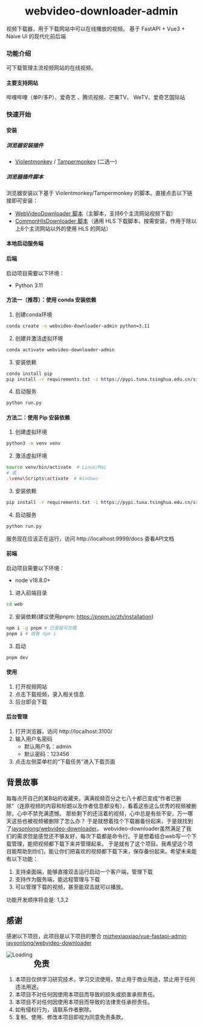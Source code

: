 
<h1 align="center">webvideo-downloader-admin</h1>

视频下载器，用于下载网站中可以在线播放的视频。
基于 FastAPI + Vue3 + Naive UI 的现代化前后端

### 功能介绍
可下载管理主流视频网站的在线视频。
#### 主要支持网站
 哔哩哔哩（单P/多P）、爱奇艺 、腾讯视频、芒果TV、 WeTV、爱奇艺国际站 

### 快速开始
#### 安装
##### 浏览器安装插件
- [Violentmonkey](https://violentmonkey.github.io/) /  [Tampermonkey](https://www.tampermonkey.net/) (二选一)
##### 浏览器插件脚本
浏览器安装以下基于 Violentmonkey/Tampermonkey 的脚本。直接点击以下链接即可安装：
- [WebVideoDownloader 脚本](https://github.com/jaysonlong/webvideo-downloader/raw/master/violentmonkey/WebVideoDownloader.user.js)（主脚本，支持6个主流网站视频下载）
- [CommonHlsDownloader 脚本](https://github.com/jaysonlong/webvideo-downloader/raw/master/violentmonkey/CommonHlsDownloader.user.js)（通用 HLS 下载脚本，按需安装，作用于除以上6个主流网站以外的使用 HLS 的网站）

#### 本地启动服务端
#### 后端
启动项目需要以下环境：
- Python 3.11

#### 方法一（推荐）：使用 conda 安装依赖
1. 创建conda环境
```sh
conda create -n webvideo-downloader-admin python=3.11
```

2. 创建并激活虚拟环境
```sh
conda activate webvideo-downloader-admin

```

3. 安装依赖
```sh
conda install pip
pip install -r requirements.txt -i https://pypi.tuna.tsinghua.edu.cn/simple
```

4. 启动服务
```sh
python run.py
```

#### 方法二：使用 Pip 安装依赖
1. 创建虚拟环境
```sh
python3 -m venv venv
```

2. 激活虚拟环境
```sh
source venv/bin/activate  # Linux/Mac
# 或
.\venv\Scripts\activate  # Windows
```

3. 安装依赖
```sh
pip install -r requirements.txt -i https://pypi.tuna.tsinghua.edu.cn/simple
```

4. 启动服务
```sh
python run.py
```

服务现在应该正在运行，访问 http://localhost:9999/docs 查看API文档

#### 前端
启动项目需要以下环境：
- node v18.8.0+

1. 进入前端目录
```sh
cd web
```

2. 安装依赖(建议使用pnpm: https://pnpm.io/zh/installation)
```sh
npm i -g pnpm # 已安装可忽略
pnpm i # 或者 npm i
```

3. 启动
```sh
pnpm dev
```

#### 使用
1. 打开视频网站
2. 点击下载视频，录入相关信息
3. 后台即会下载
#### 后台管理
1. 打开浏览器，访问 http://localhost:3100/
2. 输入用户名密码 
   - 默认用户名：admin
   - 默认密码：123456
3. 点击左侧菜单栏的“下载任务”进入下载页面

## 背景故事
每每点开自己的某B站的收藏夹，满满视频百分之七八十都已变成“作者已删除”（连原视频的内容和标题以及作者信息都没有），看着这些这么优秀的视频被删除，心中不禁充满遗憾。
那些剩下的还活着的视频，心中总是有些不安，万一哪天这些也被视频被删除了怎么办？
于是就想着找个下载器备份起来，于是就找到了[jaysonlong/webvideo-downloader](https://github.com/jaysonlong/webvideo-downloader)。
webvideo-downloader虽然满足了我们的需求但是感觉还不够友好，每次下载都是命令行。于是想着结合web写一个下载管理，能把视频都下载下来并管理起来。
于是就有了这个项目。我希望这个项目能帮助到你们，能让你们把喜欢的视频都下载下来，保存备份起来。希望未来能有以下功能：
1. 支持桌面端，能够直接双击运行启动一个客户端，管理下载
2. 支持作为服务端，能远程管理与下载
3. 可以管理下载的视频，甚至能双击就可以播放。

功能开发顺序将会是:
1,3,2


## 感谢
感谢以下项目，此项目是以下项目的整合
[mizhexiaoxiao/vue-fastapi-admin](https://github.com/mizhexiaoxiao/vue-fastapi-admin)
[jaysonlong/webvideo-downloader](https://github.com/jaysonlong/webvideo-downloader)

<img align="left" src = "https://profile-counter.glitch.me/webvideo-downloader-admin/count.svg" alt="Loading">

## 免责
1. 本项目仅供学习研究技术，学习交流使用，禁止用于商业用途，禁止用于任何违法用途。
2. 本项目不对任何因使用本项目而导致的损失或损害承担责任。
3. 本项目不对任何因使用本项目而导致的法律责任承担责任。
4. 如有侵权行为，请联系作者删除。
5. 复制、使用、修改本项目即视为同意免责条款。
